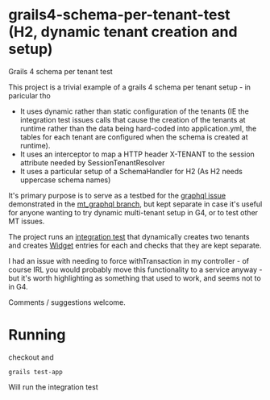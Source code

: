 # grails4-schema-per-tenant-test (H2, dynamic tenant creation and setup)
Grails 4 schema per tenant test

This project is a trivial example of a grails 4 schema per tenant setup - in paricular tho

* It uses dynamic rather than static configuration of the tenants (IE the integration test issues calls that cause the creation of the tenants at runtime rather than the data being hard-coded into application.yml, the tables for each tenant are configured when the schema is created at runtime).
* It uses an interceptor to map a HTTP header X-TENANT to the session attribute needed by SessionTenantResolver
* It uses a particular setup of a SchemaHandler for H2 (As H2 needs uppercase schema names)

It's primary purpose is to serve as a testbed for the [graphql issue](https://github.com/grails/gorm-graphql/issues/24) demonstrated in the [mt_graphql branch](https://github.com/ianibo/grails4-schema-per-tenant-test/tree/mt_graphql), but kept separate in case it's useful for anyone wanting to try dynamic multi-tenant setup in G4, or to test other MT issues.

The project runs an [integration test](https://github.com/ianibo/grails4-schema-per-tenant-test/blob/master/sptt/src/integration-test/groovy/sptt/LifecycleSpec.groovy) that dynamically creates two tenants and creates [Widget](https://github.com/ianibo/grails4-schema-per-tenant-test/blob/master/sptt/grails-app/domain/sptt/Widget.groovy) entries for each and checks that they are kept separate.

I had an issue with needing to force withTransaction in my controller - of course IRL you would probably move
this functionality to a service anyway - but it's worth highlighting as something that used to work, and seems 
not to in G4.

Comments / suggestions welcome.

# Running

checkout and

    grails test-app

Will run the integration test
